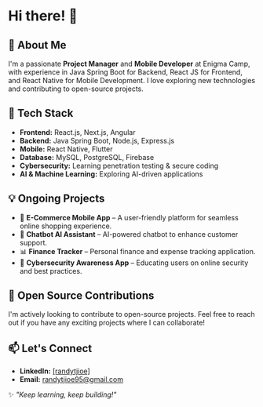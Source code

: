 # Hi there! 👋

## 🚀 About Me
I'm a passionate **Project Manager** and **Mobile Developer** at Enigma Camp, with experience in Java Spring Boot for Backend, React JS for Frontend, and React Native for Mobile Development. I love exploring new technologies and contributing to open-source projects.

## 🔧 Tech Stack
- **Frontend:** React.js, Next.js, Angular
- **Backend:** Java Spring Boot, Node.js, Express.js
- **Mobile:** React Native, Flutter
- **Database:** MySQL, PostgreSQL, Firebase
- **Cybersecurity:** Learning penetration testing & secure coding
- **AI & Machine Learning:** Exploring AI-driven applications

## 💡 Ongoing Projects
- 📱 **E-Commerce Mobile App** – A user-friendly platform for seamless online shopping experience.
- 💬 **Chatbot AI Assistant** – AI-powered chatbot to enhance customer support.
- 📊 **Finance Tracker** – Personal finance and expense tracking application.
- 🔐 **Cybersecurity Awareness App** – Educating users on online security and best practices.

## 📌 Open Source Contributions
I'm actively looking to contribute to open-source projects. Feel free to reach out if you have any exciting projects where I can collaborate!

## 📫 Let's Connect
- **LinkedIn:** [[randytjioe]](https://www.linkedin.com/in/randytjioe/)
- **Email:** [randytjioe95@gmail.com](#)

✨ _"Keep learning, keep building!"_

